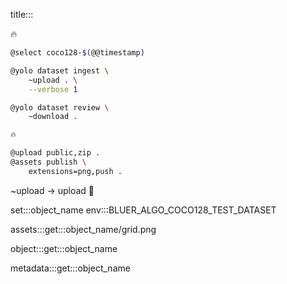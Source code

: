 title:::

🔥

```bash
@select coco128-$(@@timestamp)

@yolo dataset ingest \
    ~upload . \
    --verbose 1

@yolo dataset review \
	~download .

🔥

@upload public,zip .
@assets publish \
    extensions=png,push .
```

~upload -> upload 🚧

set:::object_name env:::BLUER_ALGO_COCO128_TEST_DATASET

assets:::get:::object_name/grid.png

object:::get:::object_name

metadata:::get:::object_name